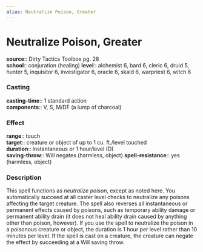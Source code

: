 ```yaml
---
alias: Neutralize Poison, Greater
---
```


# Neutralize Poison, Greater 

**source**:: Dirty Tactics Toolbox pg. 28  
**school**:: conjuration (healing)
**level**:: alchemist 6, bard 6, cleric 6, druid 5, hunter 5, inquisitor 6, investigator 6, oracle 6, skald 6, warpriest 6, witch 6

### Casting 

**casting-time**:: 1 standard action  
**components**:: V, S, M/DF (a lump of charcoal)

### Effect 

**range**:: touch  
**target**:: creature or object of up to 1 cu. ft./level touched  
**duration**:: instantaneous or 1 hour/level (D)  
**saving-throw**:: Will negates (harmless, object)
**spell-resistance**:: yes (harmless, object)

### Description 

This spell functions as *neutralize poison*, except as noted here. You automatically succeed at all caster level checks to neutralize any poisons affecting the target creature. The spell also reverses all instantaneous or permanent effects caused by poisons, such as temporary ability damage or permanent ability drain (it does not heal ability drain caused by anything other than poison, however). If you use the spell to neutralize the poison in a poisonous creature or object, the duration is 1 hour per level rather than 10 minutes per level. If the spell is cast on a creature, the creature can negate the effect by succeeding at a Will saving throw.
